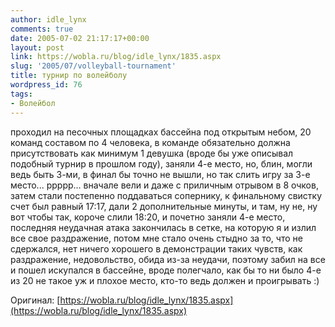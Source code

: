 ```yaml
---
author: idle_lynx
comments: true
date: 2005-07-02 21:17:17+00:00
layout: post
link: https://wobla.ru/blog/idle_lynx/1835.aspx
slug: '2005/07/volleyball-tournament'
title: турнир по волейболу
wordpress_id: 76
tags:
- Волейбол
---
```


проходил на песочных площадках бассейна под открытым небом, 20 команд составом по 4 человека, в команде обязательно должна присутствовать как минимум 1 девушка (вроде бы уже описывал подобный турнир в прошлом году), заняли 4-е место, но, блин, могли ведь быть 3-ми, в финал бы точно не вышли, но так слить игру за 3-е место... ррррр... вначале вели и даже с приличным отрывом в 8 очков, затем стали постепенно поддаваться сопернику, к финальному свистку счет был равный 17:17, дали 2 дополнительные минуты, и там, ну не, ну вот чтобы так, короче слили 18:20, и почетно заняли 4-е место, последняя неудачная атака закончилась в сетке, на которую я и излил все свое раздражение, потом мне стало очень стыдно за то, что не сдержался, нет ничего хорошего в демонстрации таких чувств, как раздражение, недовольство, обида из-за неудачи, поэтому забил на все и пошел искупался в бассейне, вроде полегчало, как бы то ни было 4-е из 20 не такое уж и плохое место, кто-то ведь должен и проигрывать :)

Оригинал: [https://wobla.ru/blog/idle_lynx/1835.aspx](https://wobla.ru/blog/idle_lynx/1835.aspx)
